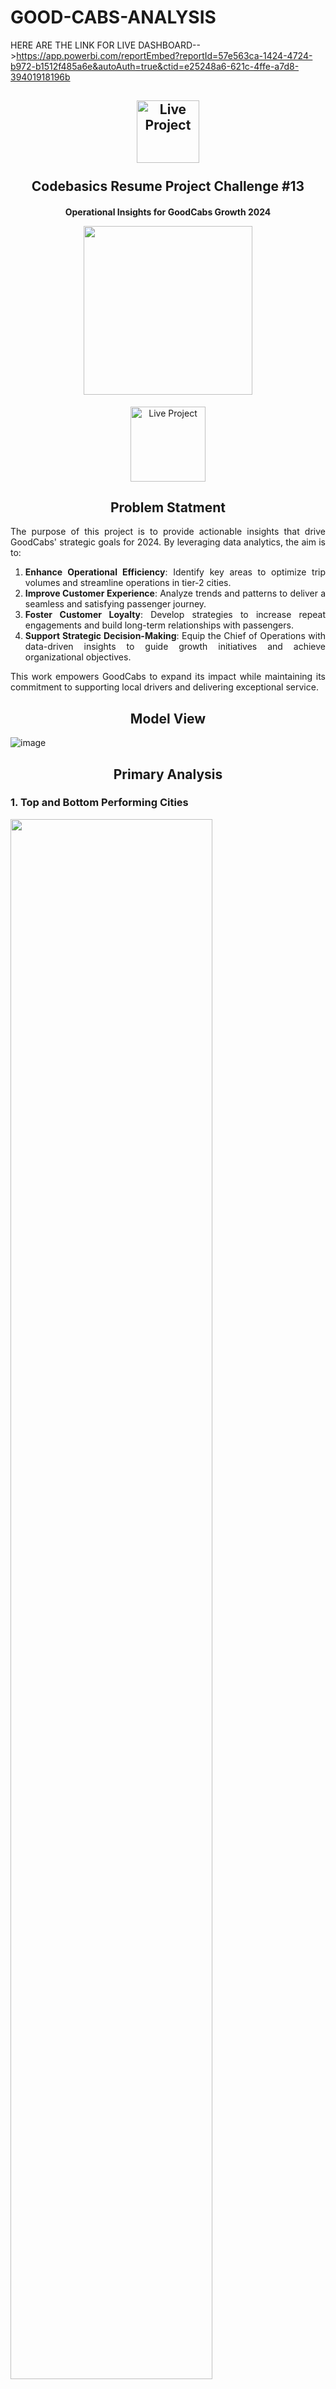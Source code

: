 # GOOD-CABS-ANALYSIS
HERE ARE THE LINK FOR LIVE DASHBOARD-->https://app.powerbi.com/reportEmbed?reportId=57e563ca-1424-4724-b972-b1512f485a6e&autoAuth=true&ctid=e25248a6-621c-4ffe-a7d8-39401918196b

<h2 align="center">
  <img src="https://github.com/user-attachments/assets/22d45d68-1868-496f-87c2-4258115d9c9f" alt="Live Project" width="100">  
  <br><br>
  Codebasics Resume Project Challenge #13  
</h2>  


<h4 align="center">  
  Operational Insights for GoodCabs Growth 2024  
<p align="center">  
  <img src="https://github.com/user-attachments/assets/373ea531-3328-4fb4-898e-e1436e68b774" width="270">  
</p>
</h4>  

<p align="center">
<a href="https://app.powerbi.com/view?r=eyJrIjoiNWJiOWEyMTAtNWE5OS00OGIwLTlhNGEtZjRmZDY4MWI3MWM0IiwidCI6IjNmMTcwMmFmLTNmNGUtNDk1ZS04YzhiLTEzNzIxZjM5YjFiMCJ9">
    <img src="https://github.com/user-attachments/assets/eb030d5f-8bb3-458e-9a2b-3c13a455c662" alt="Live Project" width="120">
</a>
</p>

<div align="justify"> 

<h2 align="center">
  Problem Statment
</h2>

The purpose of this project is to provide actionable insights that drive GoodCabs' strategic goals for 2024. By leveraging data analytics, the aim is to:  

1. **Enhance Operational Efficiency**: Identify key areas to optimize trip volumes and streamline operations in tier-2 cities.  
2. **Improve Customer Experience**: Analyze trends and patterns to deliver a seamless and satisfying passenger journey.  
3. **Foster Customer Loyalty**: Develop strategies to increase repeat engagements and build long-term relationships with passengers.  
4. **Support Strategic Decision-Making**: Equip the Chief of Operations with data-driven insights to guide growth initiatives and achieve organizational objectives.  

This work empowers GoodCabs to expand its impact while maintaining its commitment to supporting local drivers and delivering exceptional service.

<h2 align="center">
  Model View
</h2>

![image](https://github.com/user-attachments/assets/f4fc218a-2f1c-4ae4-9799-7220bf4df7b0)

<h2 align="center">
  Primary Analysis
</h2>

### 1. Top and Bottom Performing Cities

<img src="https://github.com/user-attachments/assets/03d1903d-4f30-43bc-8ce9-80ebb9c16084" width="80%">

- Jaipur, Lucknow, and Surat lead as the cities with the highest trip counts, while Visakhapatnam, Coimbatore, and Mysore rank at the lower end of the spectrum.

### 2. Average Fare per Trip by City

<img src="https://github.com/user-attachments/assets/79e0335e-824c-4742-b5ab-e61d5c2e9606" width="50%">

- Jaipur reports the highest average fare of ₹484 for a 30 km trip, whereas Surat has the lowest at ₹117 for 11 km. Similarly, Vadodara's average fare is comparable to Surat, at ₹119 for 12 km.  
- **For a one-kilometer ride, Jaipur's fare stands at ₹16, while Surat offers a more affordable rate of ₹11.**

### 3. Average Ratings by City and Passenger Type

<img src="https://github.com/user-attachments/assets/a4a454ae-5a05-4029-ad72-1f58adecf98e" width="85%">

- Kochi, Jaipur, and Mysore stand out with top ratings of 8.98 from both new and returning passengers. In contrast, Surat, Vadodara, and Lucknow fall behind, with ratings dropping to as low as 5.99 for both drivers and passengers.

### 4. Peak and Low Demand Months by City

<img src="https://github.com/user-attachments/assets/28c394eb-7597-45b8-8b98-b9fe46682156" width="55%">

- Jaipur, Lucknow, and Chandigarh recorded the highest trip volumes in February, with May and April also emerging as peak months for other cities. Conversely, June and January saw the lowest trip counts, especially in Jaipur, Kochi, Indore, Vadodara, and Coimbatore.
- **In summary, February, May, and April are the busiest months, while June and January experience the lowest demand across the cities.**

### 5. Weekend vs. Weekday Trip Demand by City

<img src="https://github.com/user-attachments/assets/4f5f0966-e3d5-4941-827d-5bf3e36b58b0" width="80%">

- Weekdays were more active in Lucknow, Surat, and Jaipur, while Mysore, Coimbatore, and Visakhapatnam recorded fewer trips.
- On weekends, demand peaked in Jaipur, Kochi, and Surat, whereas Mysore, Coimbatore, and Visakhapatnam trailed behind. This highlights a distinct preference for weekdays in some cities and weekends in others.

### 6. Repeat Passenger Frequency & City Contribution Analysis

<img src="https://github.com/user-attachments/assets/57852faa-f4aa-441a-8172-dcda468f22b9" width ="75%">

- In Visakhapatnam, Jaipur, and Mysore, repeat passengers primarily take 2 trips, accounting for around 50%, with a significant drop in frequency beyond that.
- On the other hand, Lucknow, Coimbatore, Vadodara, and Surat exhibit a growing trend, with repeat trip frequency steadily rising and peaking at 6 trips, highlighting contrasting patterns in travel behavior.

### 7. Monthly Target Achievement Analysis for Key Metrics

<img src="https://github.com/user-attachments/assets/eaea3f8c-38b0-4985-9154-e22275d9f300" width="80%" height="115%">

- Business cities typically met their target for new passengers but faced challenges in achieving trip and rating goals.
- In contrast, tourism cities like Jaipur, Kochi, and Mysore excelled in meeting trip and rating targets but fell short in attracting new passengers. Chandigarh and Visakhapatnam, however, missed all targets across trips, new passengers, and ratings, revealing a significant performance gap.

### 8. Highest and Lowest Repeat Passenger Rate (RPR%) by City and Month

<img src="https://github.com/user-attachments/assets/3006b0c9-8cfc-4392-844a-1b163b2840a7" width="80%">

- The Repeat Passenger Rate (RPR%) steadily increased from January, peaking in May, with a slight dip in June. Visakhapatnam, however, was an exception, showing a sharp rise in April followed by a decline.  
- Surat and Lucknow recorded the highest RPR at 42.63% and 37.12%, respectively, while Jaipur and Mysore had the lowest RPR at 17.43% and 11.23%, respectively.

<h2 align="center">
  Ad-Hoc Business Requests
</h2>

### 1. City-Level Fare and Trip Summary Report

Read the [Query-1 here](https://github.com/gentallman/goodcabs_performance/blob/master/Ad-Hoc%20Requests/B1.sql).

<img src="https://github.com/user-attachments/assets/68d3b23e-a177-4121-8a04-930dfb369e11" width="70%">

- Jaipur leads with the highest average fare per trip at ₹483.92, while Indore has the lowest fare per trip at ₹179.84. Mysore charges the most per km at ₹15.14, while Surat offers the lowest fare per km at ₹10.66. The top three cities—Jaipur, Lucknow, and Kochi—account for 45.1% of trips, with Mysore contributing the least at 3.81%.

### 2. Monthly City-Level Trips Target Performance Report

Read the [Query-2 here](https://github.com/gentallman/goodcabs_performance/blob/master/Ad-Hoc%20Requests/B2.sql).

<img src="https://github.com/user-attachments/assets/7c35acba-9831-4569-8c58-6e5387885f75" width="70%">

- Mysore leads above-target performance with +33% in February, followed by Jaipur in February and Kochi in March. Below-target cities include Vadodara with a -28% gap in June, Lucknow at -16% in January, and Indore at -16% in June.

### 3. City-Level Repeat Passenger Trip Frequency Report

Read the [Query-3 here](https://github.com/gentallman/goodcabs_performance/blob/master/Ad-Hoc%20Requests/B3.sql).

<img src="https://github.com/user-attachments/assets/0a76d529-00a1-4538-ad1c-0d0c61249bba" width="70%">

- Visakhapatnam, Jaipur, and Mysore showcase strong passenger loyalty, with around 50% repeat trip frequency at 2 trips, followed by a sharp decline as trip counts increase. In contrast, Lucknow, Coimbatore, Vadodara, and Surat display a rising trend, with repeat trip frequency growing steadily up to 6 trips, reflecting unique customer behavior. This analysis highlights cities with high loyalty and frequent usage patterns.

### 4. Identify Cities with Highest and Lowest Total New Passengers

Read the [Query-4 here](https://github.com/gentallman/goodcabs_performance/blob/master/Ad-Hoc%20Requests/B4.sql).

<img src="https://github.com/user-attachments/assets/45415e6f-a360-4ac3-82b2-523871cc322b" width="48%">

- The report identifies cities with the highest and lowest total new passengers. Jaipur leads with 45,800 new passengers, followed by Kochi and Chandigarh in the top three. In contrast, Surat (11,600), Vadodara, and Coimbatore have the lowest numbers, highlighting areas for potential growth.

### 5. Identify Month with Highest Revenue for Each City

Read the [Query-5 here](https://github.com/gentallman/goodcabs_performance/blob/master/Ad-Hoc%20Requests/B5.sql).

<img src="https://github.com/user-attachments/assets/c448fcf0-30be-4e55-a6bc-6f04e019a2f4" width="68%">

- The report identifies the month with the highest revenue for each city in millions. Jaipur leads with ₹7.75 million in February (21%). Kochi, Chandigarh, and Lucknow also peak in February, while Visakhapatnam, Surat, Vadodara, and Coimbatore see their highest revenues in April. Indore, Mysore, and Kochi achieve their top revenues in May.

### Repeat Passenger Rate Analysis

#### 6.1 Monthly Repeat Passenger Rate

Read the [Query-6.1 here](https://github.com/gentallman/goodcabs_performance/blob/master/Ad-Hoc%20Requests/B6.1.sql).

<img src="https://github.com/user-attachments/assets/47b17dc9-ef2e-4fc7-9c92-dc6124736992" width="70%">

- Surat and Lucknow lead with the highest repeat passenger rates, showing strong customer loyalty. Indore, Kochi, and Visakhapatnam demonstrate consistent increases in repeat passenger rates, indicating growing retention. Mysore and Jaipur have lower repeat passenger rates, suggesting lower customer retention. Repeat rates generally rise from April to May, with May showing the highest rates across several cities, pointing to potential seasonal trends.

#### 6.2 City Wide Repeat Passenger Rate

Read the [Query-6.2 here](https://github.com/gentallman/goodcabs_performance/blob/master/Ad-Hoc%20Requests/B6.2.sql).

<img src="https://github.com/user-attachments/assets/ad260a1d-d95f-4e55-a8b3-dc9afd2d4454" width="70%">

1. Top Performers: Surat (43%) and Lucknow (37%) have the highest repeat passenger rates, indicating strong customer loyalty.
2. Moderate Performers: Indore and Vadodara show good repeat rates, suggesting room for improvement in customer retention.
3. Low Performers: Kochi, Chandigarh, Jaipur (17%), and Mysore (11%) have lower repeat rates, indicating potential issues with customer satisfaction or service frequency.

<h2 align="center">
  Further Analysis & Recommendations
</h2>

### 1. Factors Influencing Repeat Passenger Rates  

- **Service Quality:** High RPR% in Surat (42.63%) and Lucknow (37.12%) reflects reliable services; low RPR% in Jaipur (17.43%) and Mysore (11.23%) indicates service issues.  
- **Pricing:** Affordable fares in Surat (₹11/km) and Vadodara (₹12/km) correlate with higher RPR%, while Jaipur’s higher fare (₹16/km) discourages repeat usage.  
- **Demographics:** Business hubs like Surat and Indore show consistent RPR%, while tourism cities like Jaipur and Mysore see seasonal peaks.  
- **Socioeconomics:** Cities with higher incomes (e.g., Jaipur) see seasonal RPR% spikes, while reliance on public transport reduces RPR% in Mysore and Coimbatore.  
- **Seasonality:** Peak RPR% occurs in February, May, and April; demand dips in June and January, especially in Jaipur and Kochi.  
- **Loyalty Programs:** Discounts and rewards boost RPR% in competitive markets like Surat.  

### **2. Tourism vs. Business Demand Influence**

- **Tourism-Oriented Cities:**  
  - **Jaipur:**  
    - January: Jaipur Literature Festival increases transportation demand.  
    - March/April: Holi Festival raises demand for rides to heritage sites.  
  - **Kochi:**  
    - January: Kochi-Muziris Biennale attracts international visitors, boosting transport needs.  
    - April: Easter celebrations increase travel to religious sites.  
  - **Mysore:**  
    - March/April: Higher demand during Holi and early Dasara Festival preparations.  
  - **Chandigarh:**  
    - April/May: Baisakhi and cultural festivals drive demand for temple and event trips.  
  - **Visakhapatnam:**  
    - April/May: Summer holidays increase demand for beach vacations and local attractions.  

- **Business-Oriented Cities:**  
  - **Indore:**  
    - January: Business conferences and trade fairs, especially in textiles and industries.  
    - March: Holi celebrations increase business travel.  
  - **Coimbatore:**  
    - January/February: Coimbatore Vizha boosts demand for business trips and sightseeing.  
  - **Vadodara:**  
    - March/April: Holi and business events raise demand for local and tourist travel.  
  - **Surat:**  
    - January/February: Business exhibitions in the textile industry lead to slight demand increases.  
  - **Lucknow:**  
    - February/March: Business conferences, cultural events, and Holi celebrations drive weekday demand.  

### 3. Emerging Mobility Trends and Goodcabs' Adaptation  
EV adoption and green energy are gaining traction in tier-2 cities, driven by government incentives, environmental awareness, cost efficiency, and consumer preference for sustainability.  

**Goodcabs' EV Integration Benefits:**  
- **Differentiation:** Stand out with eco-friendly options.  
- **Cost Savings:** Reduced fuel and maintenance costs.  
- **Incentives:** Financial support from government policies.  
- **Loyalty:** Appeal to environmentally conscious customers.  

### 4. Partnership Opportunities  
**Tourism Cities (e.g., Jaipur, Kochi):** Collaborate with hotels and attractions for bundled packages.  
**Business Cities (e.g., Surat, Indore):** Partner with corporate offices and event venues for weekday demand.  
**Events and High-Footfall Locations:** Work with organizers, malls, and hubs to increase visibility and trips.  
**Loyalty Programs:** Offer cross-promotions with local businesses to enhance retention.  

### 5. Data Collection Focus  
- **Demographics:** Understand demand patterns.  
- **Trip Behavior:** Optimize pricing and services.  
- **Satisfaction:** Improve experiences via feedback.  
- **Efficiency:** Enhance fleet and resource management.  
- **Trends:** Stay competitive with real-time and market data.  
- **Loyalty Insights:** Track program effectiveness.  

<h2 align="center">
  Final Note: End-of-Year Targets  
</h2>

- **Increase Repeat Passenger Rate (RPR%)**  
  - **Target:** Achieve a 5% RPR% increase in Jaipur and Mysore.  
  - **Focus:** Enhance service reliability and introduce loyalty programs.  

- **Optimize Marketing Campaigns**  
  - **Target:** Boost demand by 10% in tourism cities like Jaipur and Kochi during major festivals.  
  - **Focus:** Customize campaigns and collaborate with local event organizers for exclusive ride packages.  

- **Expand Electric Vehicle (EV) Integration**  
  - **Target:** Ensure 10% of the fleet in tier-2 cities is electric by year-end.  
  - **Focus:** Pilot eco-friendly EV services in Surat and Vadodara, leveraging government incentives.  

- **Build Strategic Partnerships**  
  - **Target:** Establish 5 new partnerships with hotels, resorts, and event organizers.  
  - **Focus:** Provide bundled packages for tourists and corporate clients during peak seasons.  

</div>

## Contact

Author: www.linkedin.com/in/deepesh-pratap-singh-b12641172


<p align="center">
	<img src="https://user-images.githubusercontent.com/74038190/214644145-264f4759-7633-441e-9d67-d8dda9d50d26.gif" width="200">
</p>

<div align="center">
  <a href="https://git.io/typing-svg">
    <img src="https://readme-typing-svg.demolab.com?font=Fira+Code&pause=1000&center=true&vCenter=true&random=true&width=435&lines=I+hope+this+work+serves+you+well!" alt="Typing SVG" />
  </a>
</div>

<img src="https://user-images.githubusercontent.com/74038190/212284100-561aa473-3905-4a80-b561-0d28506553ee.gif" >
